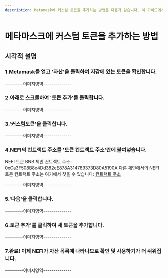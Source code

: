 ```yaml
---
description: Metamask에 커스텀 토큰을 추가하는 방법은 다음과 같습니다. 이 가이드에서는 NEFI를 예시로 사용합니다
---
```


# 메타마스크에 커스텀 토큰을 추가하는 방법

## 시각적 설명

### 1.Metamask를 열고 '자산'을 클릭하여 지갑에 있는 토큰을 확인합니다.

\---------이미지영역--------------

### 2.아래로 스크롤하여 '토큰 추가'를 클릭합니다.

\---------이미지영역--------------

### 3.'커스텀토큰'을 클릭합니다.

\---------이미지영역--------------

### 4.NEFI의 컨트랙트 주소를 '토큰 컨트랙트 주소'란에 붙여넣습니다.

NEFI 토큰 BNB 체인 컨트랙트 주소 : [0xCa3F508B8e4Dd382eE878A314789373D80A5190A](../../nesto/nefi/undefined.md) 다른 체인에서의 NEFI 토큰 컨트랙트 주소는 여기에서 찾을 수 있습니다: [컨트랙트 주소](https://bscscan.com/token/0xCa3F508B8e4Dd382eE878A314789373D80A5190A)

\---------이미지영역--------------

### 5.'다음'을 클릭합니다.

\---------이미지영역--------------

### 6.토큰 추가'를 클릭하여 새 토큰을 추가합니다.

\---------이미지영역--------------

### 7.완료! 이제 NEFI가 자산 목록에 나타나므로 확인 및 사용하기가 더 쉬워집니다.

\---------이미지영역--------------
